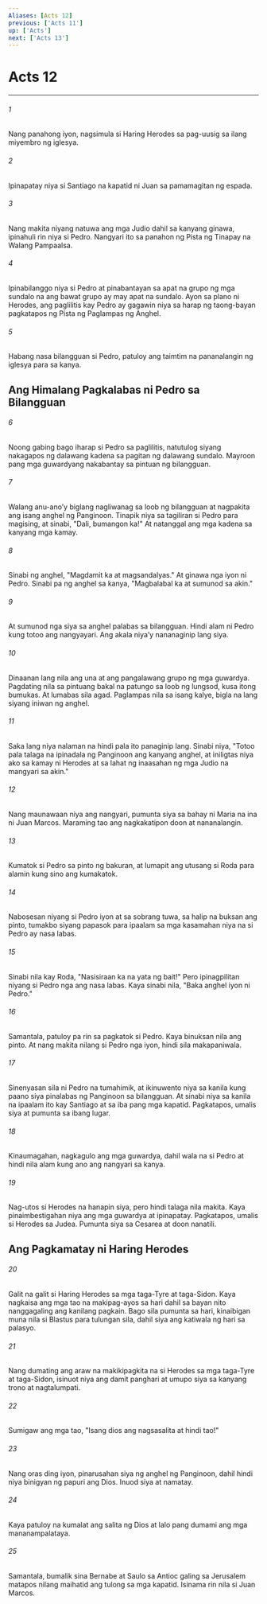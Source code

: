 ```yaml
---
Aliases: [Acts 12]
previous: ['Acts 11']
up: ['Acts']
next: ['Acts 13']
---
```

# Acts 12

***

###### 1
Nang panahong iyon, nagsimula si Haring Herodes sa pag-uusig sa ilang miyembro ng iglesya. 

###### 2
Ipinapatay niya si Santiago na kapatid ni Juan sa pamamagitan ng espada. 

###### 3
Nang makita niyang natuwa ang mga Judio dahil sa kanyang ginawa, ipinahuli rin niya si Pedro. Nangyari ito sa panahon ng Pista ng Tinapay na Walang Pampaalsa. 

###### 4
Ipinabilanggo niya si Pedro at pinabantayan sa apat na grupo ng mga sundalo na ang bawat grupo ay may apat na sundalo. Ayon sa plano ni Herodes, ang paglilitis kay Pedro ay gagawin niya sa harap ng taong-bayan pagkatapos ng Pista ng Paglampas ng Anghel. 

###### 5
Habang nasa bilangguan si Pedro, patuloy ang taimtim na pananalangin ng iglesya para sa kanya.

## Ang Himalang Pagkalabas ni Pedro sa Bilangguan 

###### 6
Noong gabing bago iharap si Pedro sa paglilitis, natutulog siyang nakagapos ng dalawang kadena sa pagitan ng dalawang sundalo. Mayroon pang mga guwardyang nakabantay sa pintuan ng bilangguan. 

###### 7
Walang anu-anoʼy biglang nagliwanag sa loob ng bilangguan at nagpakita ang isang anghel ng Panginoon. Tinapik niya sa tagiliran si Pedro para magising, at sinabi, "Dali, bumangon ka!" At natanggal ang mga kadena sa kanyang mga kamay. 

###### 8
Sinabi ng anghel, "Magdamit ka at magsandalyas." At ginawa nga iyon ni Pedro. Sinabi pa ng anghel sa kanya, "Magbalabal ka at sumunod sa akin." 

###### 9
At sumunod nga siya sa anghel palabas sa bilangguan. Hindi alam ni Pedro kung totoo ang nangyayari. Ang akala niyaʼy nananaginip lang siya. 

###### 10
Dinaanan lang nila ang una at ang pangalawang grupo ng mga guwardya. Pagdating nila sa pintuang bakal na patungo sa loob ng lungsod, kusa itong bumukas. At lumabas sila agad. Paglampas nila sa isang kalye, bigla na lang siyang iniwan ng anghel. 

###### 11
Saka lang niya nalaman na hindi pala ito panaginip lang. Sinabi niya, "Totoo pala talaga na ipinadala ng Panginoon ang kanyang anghel, at iniligtas niya ako sa kamay ni Herodes at sa lahat ng inaasahan ng mga Judio na mangyari sa akin." 

###### 12
Nang maunawaan niya ang nangyari, pumunta siya sa bahay ni Maria na ina ni Juan Marcos. Maraming tao ang nagkakatipon doon at nananalangin. 

###### 13
Kumatok si Pedro sa pinto ng bakuran, at lumapit ang utusang si Roda para alamin kung sino ang kumakatok. 

###### 14
Nabosesan niyang si Pedro iyon at sa sobrang tuwa, sa halip na buksan ang pinto, tumakbo siyang papasok para ipaalam sa mga kasamahan niya na si Pedro ay nasa labas. 

###### 15
Sinabi nila kay Roda, "Nasisiraan ka na yata ng bait!" Pero ipinagpilitan niyang si Pedro nga ang nasa labas. Kaya sinabi nila, "Baka anghel iyon ni Pedro." 

###### 16
Samantala, patuloy pa rin sa pagkatok si Pedro. Kaya binuksan nila ang pinto. At nang makita nilang si Pedro nga iyon, hindi sila makapaniwala. 

###### 17
Sinenyasan sila ni Pedro na tumahimik, at ikinuwento niya sa kanila kung paano siya pinalabas ng Panginoon sa bilangguan. At sinabi niya sa kanila na ipaalam ito kay Santiago at sa iba pang mga kapatid. Pagkatapos, umalis siya at pumunta sa ibang lugar. 

###### 18
Kinaumagahan, nagkagulo ang mga guwardya, dahil wala na si Pedro at hindi nila alam kung ano ang nangyari sa kanya. 

###### 19
Nag-utos si Herodes na hanapin siya, pero hindi talaga nila makita. Kaya pinaimbestigahan niya ang mga guwardya at ipinapatay. Pagkatapos, umalis si Herodes sa Judea. Pumunta siya sa Cesarea at doon nanatili.

## Ang Pagkamatay ni Haring Herodes 

###### 20
Galit na galit si Haring Herodes sa mga taga-Tyre at taga-Sidon. Kaya nagkaisa ang mga tao na makipag-ayos sa hari dahil sa bayan nito nanggagaling ang kanilang pagkain. Bago sila pumunta sa hari, kinaibigan muna nila si Blastus para tulungan sila, dahil siya ang katiwala ng hari sa palasyo. 

###### 21
Nang dumating ang araw na makikipagkita na si Herodes sa mga taga-Tyre at taga-Sidon, isinuot niya ang damit panghari at umupo siya sa kanyang trono at nagtalumpati. 

###### 22
Sumigaw ang mga tao, "Isang dios ang nagsasalita at hindi tao!" 

###### 23
Nang oras ding iyon, pinarusahan siya ng anghel ng Panginoon, dahil hindi niya binigyan ng papuri ang Dios. Inuod siya at namatay. 

###### 24
Kaya patuloy na kumalat ang salita ng Dios at lalo pang dumami ang mga mananampalataya. 

###### 25
Samantala, bumalik sina Bernabe at Saulo sa Antioc galing sa Jerusalem matapos nilang maihatid ang tulong sa mga kapatid. Isinama rin nila si Juan Marcos.
